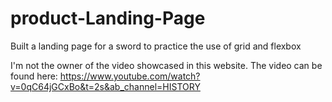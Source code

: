 # product-Landing-Page
Built a landing page for a sword to practice the use of grid and flexbox

I'm not the owner of the video showcased in this website. The video can be found here: https://www.youtube.com/watch?v=0qC64jGCxBo&t=2s&ab_channel=HISTORY
